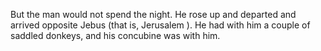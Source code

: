 But the man would not spend the night. He rose up and departed and arrived opposite Jebus (that is, Jerusalem ). He had with him a couple of saddled donkeys, and his concubine was with him.
